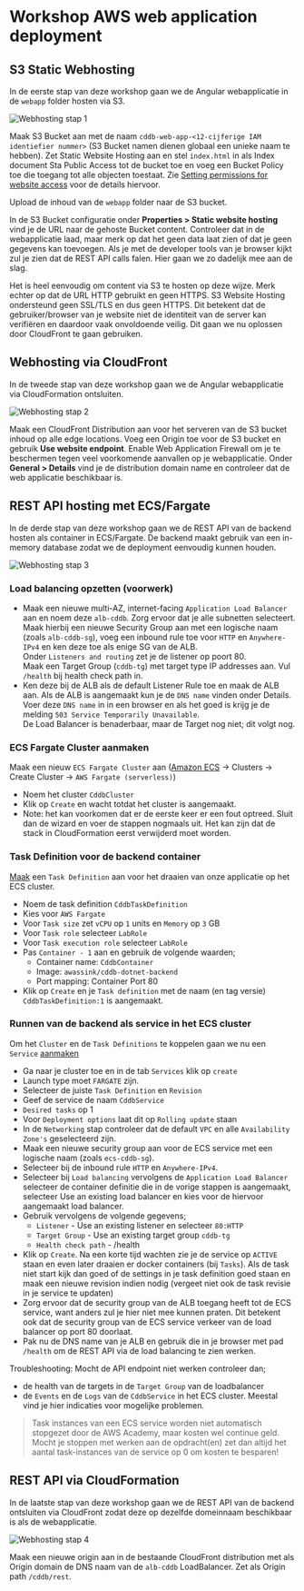 # Workshop AWS web application deployment

## S3 Static Webhosting

In de eerste stap van deze workshop gaan we de Angular webapplicatie in de `webapp` folder hosten via S3.

![Webhosting stap 1](images/deployment-diagrams-Hands-on%20Webhosting%201.drawio.png)

Maak S3 Bucket aan met de naam `cddb-web-app-<12-cijferige IAM identiefier nummer>` (S3 Bucket namen dienen globaal een unieke naam te hebben).
Zet Static Website Hosting aan en stel `index.html` in als Index document
Sta Public Access tot de bucket toe en voeg een Bucket Policy toe die toegang tot alle objecten toestaat. Zie [Setting permissions for website access](https://docs.aws.amazon.com/AmazonS3/latest/userguide/WebsiteAccessPermissionsReqd.html) voor de details hiervoor.

Upload de inhoud van de `webapp` folder naar de S3 bucket.

In de S3 Bucket configuratie onder **Properties > Static website hosting** vind je de URL naar de gehoste Bucket content.
Controleer dat in de webapplicatie laad, maar merk op dat het geen data laat zien of dat je geen gegevens kan toevoegen.
Als je met de developer tools van je browser kijkt zul je zien dat de REST API calls falen.
Hier gaan we zo dadelijk mee aan de slag.

Het is heel eenvoudig om content via S3 te hosten op deze wijze. 
Merk echter op dat de URL HTTP gebruikt en geen HTTPS.
S3 Website Hosting ondersteund geen SSL/TLS en dus geen HTTPS.
Dit betekent dat de gebruiker/browser van je website niet de identiteit van de server kan verifiëren en daardoor vaak onvoldoende veilig.
Dit gaan we nu oplossen door CloudFront te gaan gebruiken.

## Webhosting via CloudFront

In de tweede stap van deze workshop gaan we de Angular webapplicatie via CloudFormation ontsluiten.

![Webhosting stap 2](images/deployment-diagrams-Hands-on%20Webhosting%202.drawio.png)

Maak een CloudFront Distribution aan voor het serveren van de S3 bucket inhoud op alle edge locations.
Voeg een Origin toe voor de S3 bucket en gebruik **Use website endpoint**.
Enable Web Application Firewall om je te beschermen tegen veel voorkomende aanvallen op je webapplicatie.
Onder **General > Details** vind je de distribution domain name en controleer dat de web applicatie beschikbaar is.

## REST API hosting met ECS/Fargate

In de derde stap van deze workshop gaan we de REST API van de backend hosten als container in ECS/Fargate.
De backend maakt gebruik van een in-memory database zodat we de deployment eenvoudig kunnen houden.

![Webhosting stap 3](images/deployment-diagrams-Hands-on%20Webhosting%203.drawio.png)

### Load balancing opzetten (voorwerk)
- Maak een nieuwe multi-AZ, internet-facing `Application Load Balancer` aan en noem deze `alb-cddb`.
      Zorg ervoor dat je alle subnetten selecteert.  
      Maak hierbij een nieuwe Security Group aan met een logische naam (zoals `alb-cddb-sg`), voeg een inbound rule toe voor `HTTP` en `Anywhere-IPv4` en ken deze toe als enige SG van de ALB.  
      Onder `Listeners and routing` zet je de listener op poort 80.  
      Maak een Target Group (`cddb-tg`) met target type IP addresses aan. Vul `/health` bij health check path in. 
- Ken deze bij de ALB als de default Listener Rule toe en maak de ALB aan.
      Als de ALB is aangemaakt kun je de `DNS name` vinden onder Details.  
      Voer deze `DNS name` in in een browser en als het goed is krijg je de melding `503 Service Temporarily Unavailable`.  
      De Load Balancer is benaderbaar, maar de Target nog niet; dit volgt nog.

### ECS Fargate Cluster aanmaken

Maak een nieuw `ECS Fargate Cluster` aan ([Amazon ECS](https://docs.aws.amazon.com/AmazonECS/latest/developerguide/clusters.html) -> Clusters -> Create Cluster -> `AWS Fargate (serverless)`)
- Noem het cluster `CddbCluster`
- Klik op `Create` en wacht totdat het cluster is aangemaakt.
- Note: het kan voorkomen dat er de eerste keer er een fout optreed.
      Sluit dan de wizard en voer de stappen nogmaals uit.
      Het kan zijn dat de stack in CloudFormation eerst verwijderd moet worden.

### Task Definition voor de backend container

[Maak](https://docs.aws.amazon.com/AmazonECS/latest/developerguide/task_definitions.html) een `Task Definition` aan voor het draaien van onze applicatie op het ECS cluster. 
- Noem de task definition `CddbTaskDefinition`
- Kies voor `AWS Fargate`
- Voor `Task size` zet `vCPU` op `1` units en `Memory` op `3` GB
- Voor `Task role` selecteer `LabRole`
- Voor `Task execution role` selecteer `LabRole`
- Pas `Container - 1` aan en gebruik de volgende waarden;
     - Container name: `CddbContainer`
     - Image: `awassink/cddb-dotnet-backend`
     - Port mapping: Container Port 80
- Klik op `Create` en je `Task definition` met de naam (en tag versie) `CddbTaskDefinition:1` is aangemaakt.

### Runnen van de backend als service in het ECS cluster

Om het `Cluster` en de `Task Definitions` te koppelen gaan we nu een `Service` [aanmaken](https://docs.aws.amazon.com/AmazonECS/latest/developerguide/ecs_services.html)
- Ga naar je cluster toe en in de tab `Services` klik op `create`
- Launch type moet `FARGATE` zijn.
- Selecteer de juiste `Task Definition` en `Revision`
- Geef de service de naam `CddbService`
- `Desired tasks` op 1
- Voor `Deployment options` laat dit op `Rolling update` staan
- In de `Networking` stap controleer dat de default `VPC` en alle `Availability Zone's` geselecteerd zijn. 
- Maak een nieuwe security group aan voor de ECS service met een logische naam (zoals `ecs-cddb-sg`).
- Selecteer bij de inbound rule `HTTP` en `Anywhere-IPv4`.
- Selecteer bij `Load balancing` vervolgens de `Application Load Balancer` selecteer de container definitie die in de vorige stappen is aangemaakt, selecteer Use an existing load balancer en kies voor de hiervoor aangemaakt load balancer. 
- Gebruik vervolgens de volgende gegevens;
     - `Listener` - Use an existing listener en selecteer `80:HTTP`
     - `Target Group` - Use an existing target group `cddb-tg`
     - `Health check path` - /health
- Klik op `Create`. Na een korte tijd wachten zie je de service op `ACTIVE` staan en even later draaien er docker containers (bij `Tasks`).
      Als de task niet start kijk dan goed of de settings in je task definition goed staan en maak een nieuwe revision indien nodig (vergeet niet ook de task revisie in je service te updaten)
- Zorg ervoor dat de security group van de ALB toegang heeft tot de ECS service, want anders zul je hier niet mee kunnen praten. Dit betekent ook dat de security group van de ECS service verkeer van de load balancer op port 80 doorlaat.
- Pak nu de DNS name van je ALB en gebruik die in je browser met pad `/health` om de REST API via de load balancing te zien werken.

Troubleshooting:
Mocht de API endpoint niet werken controleer dan;
   - de health van de targets in de `Target Group` van de loadbalancer
   - de `Events` en de `Logs` van de `CddbService` in het ECS cluster.
     Meestal vind je hier indicaties voor mogelijke problemen.

> Task instances van een ECS service worden niet automatisch stopgezet door de AWS Academy, maar kosten wel continue geld.
> Mocht je stoppen met werken aan de opdracht(en) zet dan altijd het aantal task-instances van de service op 0 om kosten te besparen!

## REST API via CloudFormation

In de laatste stap van deze workshop gaan we de REST API van de backend ontsluiten via CloudFront zodat deze op dezelfde domeinnaam beschikbaar is als de webapplicatie.

![Webhosting stap 4](images/deployment-diagrams-Hands-on%20Webhosting%204.drawio.png)

Maak een nieuwe origin aan in de bestaande CloudFront distribution met als Origin domain de DNS naam van de `alb-cddb` LoadBalancer.
Zet als Origin path `/cddb/rest`.







